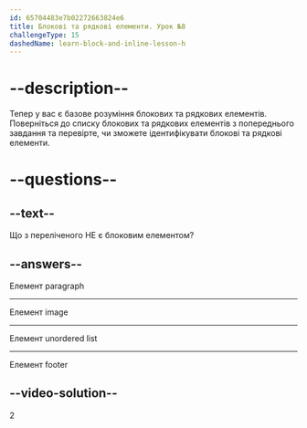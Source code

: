 ```yaml
---
id: 65704483e7b02272663824e6
title: Блокові та рядкові елементи. Урок №8
challengeType: 15
dashedName: learn-block-and-inline-lesson-h
---
```


# --description--

Тепер у вас є базове розуміння блокових та рядкових елементів. Поверніться до списку блокових та рядкових елементів з попереднього завдання та перевірте, чи зможете ідентифікувати блокові та рядкові елементи.

# --questions--

## --text--

Що з переліченого НЕ є блоковим елементом?

## --answers--

Елемент paragraph

---

Елемент image

---

Елемент unordered list

---

Елемент footer

## --video-solution--

2

